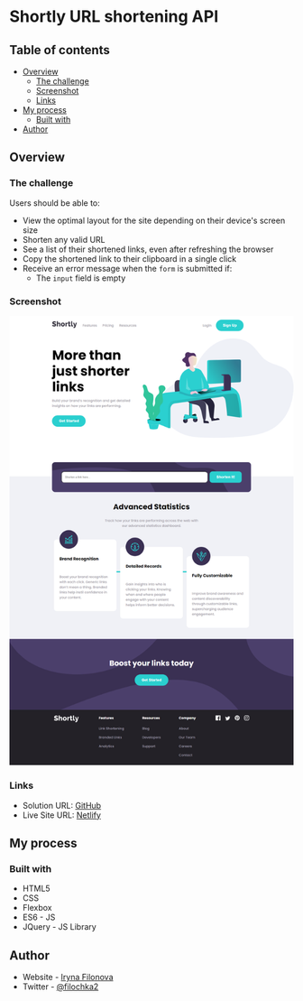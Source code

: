 # Shortly URL shortening API

## Table of contents

- [Overview](#overview)
  - [The challenge](#the-challenge)
  - [Screenshot](#screenshot)
  - [Links](#links)
- [My process](#my-process)
  - [Built with](#built-with)
- [Author](#author)

## Overview

### The challenge

Users should be able to:

- View the optimal layout for the site depending on their device's screen size
- Shorten any valid URL
- See a list of their shortened links, even after refreshing the browser
- Copy the shortened link to their clipboard in a single click
- Receive an error message when the `form` is submitted if:
  - The `input` field is empty

### Screenshot

![](./screenshot.png)

### Links

- Solution URL: [GitHub](https://github.com/wonder-filka/URL-shortening-API-landing-page)
- Live Site URL: [Netlify](https://lucky-pegasus-3ebc98.netlify.app/)

## My process

### Built with

- HTML5
- CSS
- Flexbox
- ES6 - JS
- JQuery - JS Library

## Author

- Website - [Iryna Filonova](https://sensational-cactus-93a152.netlify.app/)
- Twitter - [@filochka2](https://twitter.com/filochka2)
